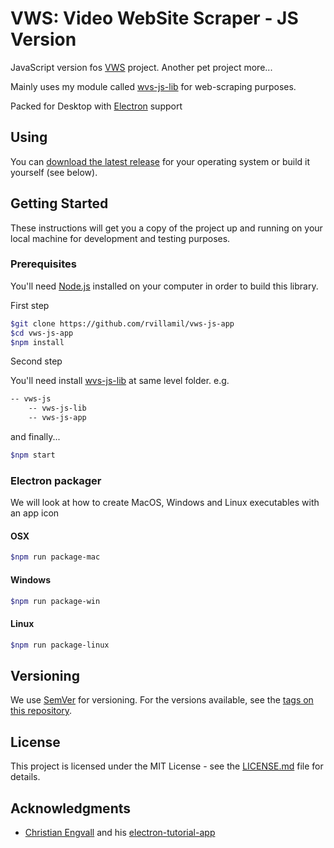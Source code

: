 # VWS: Video WebSite Scraper - JS Version

JavaScript version fos [VWS](https://github.com/rvillamil/vws) project. Another pet project more...

Mainly uses my module called [wvs-js-lib](https://github.com/rvillamil/vws-js-lib) for web-scraping purposes.

Packed for Desktop with [Electron](https://electronjs.org/) support

## Using

You can [download the latest release](https://github.com/rvillamil/vws-js-app/releases) for your operating system or build it yourself (see below).

## Getting Started

These instructions will get you a copy of the project up and running on your local machine for development and testing purposes.


### Prerequisites

You'll need [Node.js](https://nodejs.org/es/) installed on your computer in order to build this library.

First step

```sh
$git clone https://github.com/rvillamil/vws-js-app
$cd vws-js-app
$npm install
```

Second step

You'll need install [wvs-js-lib](https://github.com/rvillamil/vws-js-lib) at same level folder. e.g.

```sh
-- vws-js
    -- vws-js-lib
    -- vws-js-app
```

and finally...

```sh
$npm start
```

### Electron packager

We will look at how to create MacOS, Windows and Linux executables with an app icon

#### OSX

```sh
$npm run package-mac
```

#### Windows

```sh
$npm run package-win
```

#### Linux

```sh
$npm run package-linux
```

## Versioning

We use [SemVer](http://semver.org/) for versioning. For the versions available, see the [tags on this repository](https://github.com/rvillamil/vws-js-app/tags).

## License

This project is licensed under the MIT License - see the [LICENSE.md](LICENSE.md) file for details.

## Acknowledgments 
* [Christian Engvall](https://github.com/crilleengvall) and his [electron-tutorial-app]( https://github.com/crilleengvall/electron-tutorial-app)